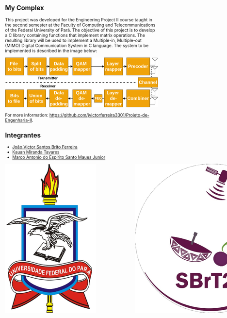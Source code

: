 ## My Complex

This project was developed for the Engineering Project II course taught in the second semester at the Faculty of Computing and Telecommunications of the Federal University of Pará. The objective of this project is to develop a C library containing functions that implement matrix operations. The resulting library will be used to implement a Multiple-in, Multiple-out (MIMO) Digital Communication System in C language. The system to be implemented is described in the image below:

<img src="mimosystem.png" alt="mimo-implementação">

For more information: https://github.com/jvictorferreira3301/Projeto-de-Engenharia-II.

## Integrantes

- [João Victor Santos Brito Ferreira](https://github.com/jvictorferreira3301) 
- [Kauan Miranda Tavares](https://github.com/kkauanjjk)
- [Marco Antonio do Espirito Santo Maues Junior](https://github.com/Mauesjr)

<div style="display: flex; justify-content: center;">
  <div style="display: flex; gap: 130px;">
    <img src="ufpa.png" alt="UFPA's logo" style="width: 300px;">
    <img src="logo.png" alt="SBRT 2024 logo" style="width: 500px;">
  </div>
</div>




 
